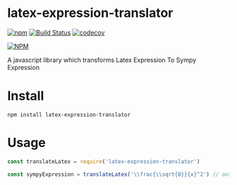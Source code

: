 latex-expression-translator
===========================
[![npm][npm-image]][npm-url]
[![Build Status][travis-image]][travis-url]
[![codecov][codecov-image]][codecov-url]

[![NPM](https://nodei.co/npm/latex-expression-translator.png)][npm-url]

A javascript library which transforms Latex Expression To Sympy Expression

Install
=========
```
npm install latex-expression-translator
```

Usage
=====
```javascript
const translateLatex = require('latex-expression-translator')

const sympyExpression = translateLatex('\\frac{\\sqrt{8}}{x}^2') // output: (((sqrt(8))/(x))**2)
```

[npm-image]: https://img.shields.io/npm/v/latex-expression-translator.svg?style=flat
[npm-url]: https://www.npmjs.com/package/latex-expression-translator
[travis-image]: https://travis-ci.org/MichaelDuo/latex-expression-translator.svg?branch=master
[travis-url]: https://travis-ci.org/MichaelDuo/latex-expression-translator
[codecov-image]: https://codecov.io/gh/michaelduo/latex-expression-translator/branch/master/graph/badge.svg
[codecov-url]: https://codecov.io/gh/MichaelDuo/latex-expression-translator